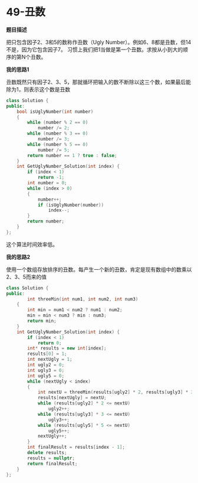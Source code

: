 # 49-丑数

**题目描述**

把只包含因子2、3和5的数称作丑数（Ugly Number）。例如6、8都是丑数，但14不是，因为它包含因子7。 习惯上我们把1当做是第一个丑数。求按从小到大的顺序的第N个丑数。

**我的思路1**

丑数既然只有因子2、3、5，那就循环把输入的数不断除以这三个数，如果最后能除为1，则表示这个数是丑数

```c++
class Solution {
public:
	bool isUglyNumber(int number)
	{
		while (number % 2 == 0)
			number /= 2;
		while (number % 3 == 0)
			number /= 3;
		while (number % 5 == 0)
			number /= 5;
		return number == 1 ? true : false;
	}
	int GetUglyNumber_Solution(int index) {
		if (index < 1)
			return -1;
		int number = 0;
		while (index > 0)
		{
			number++;
			if (isUglyNumber(number))
				index--;
		}
		return number;
	}
};
```

这个算法时间效率低。

**我的思路2**

使用一个数组存放排序的丑数。每产生一个新的丑数，肯定是现有数组中的数乘以2、3、5而来的值

```c++
class Solution {
public:
		int threeMin(int num1, int num2, int num3)
	{
		int min = num1 < num2 ? num1 : num2;
		min = min < num3 ? min : num3;
		return min;
	}
	int GetUglyNumber_Solution(int index) {
		if (index < 1)
			return 0;
		int* results = new int[index];
		results[0] = 1;
		int nextUgly = 1;
		int ugly2 = 0;
		int ugly3 = 0;
		int ugly5 = 0;
		while (nextUgly < index)
		{
			int nextU = threeMin(results[ugly2] * 2, results[ugly3] * 3, results[ugly5] * 5);
			results[nextUgly] = nextU;
			while (results[ugly2] * 2 <= nextU)
				ugly2++;
			while (results[ugly3] * 3 <= nextU)
				ugly3++;
			while (results[ugly5] * 5 <= nextU)
				ugly5++;
			nextUgly++;
		}
		int finalResult = results[index - 1];
		delete results;
		results = nullptr;
		return finalResult;
	}
};
```



